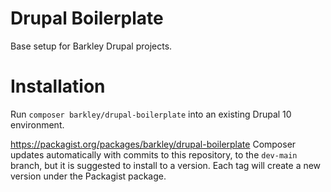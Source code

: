 # Drupal Boilerplate
Base setup for Barkley Drupal projects.

# Installation
Run `composer barkley/drupal-boilerplate` into an existing Drupal 10 environment. 

https://packagist.org/packages/barkley/drupal-boilerplate
Composer updates automatically with commits to this repository, to the `dev-main` branch, but it is suggested to install to a version. Each tag will create a new version under the Packagist package.
